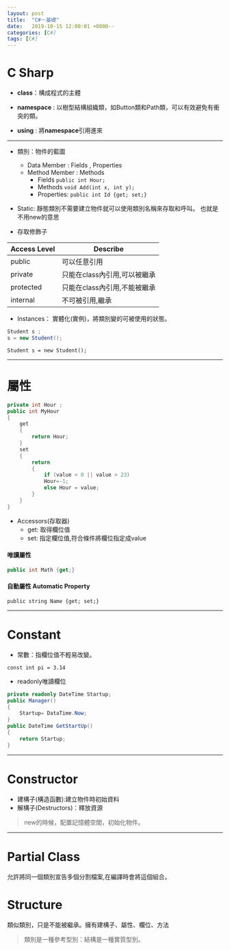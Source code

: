 ```yaml
---
layout: post
title:  "C#－基礎"
date:   2019-10-15 12:00:01 +0800--
categories: [C#]
tags: [C#]  
---
```


# C Sharp 
- **class**：構成程式的主體

- **namespace** : 以樹型結構組織類，如Button類和Path類，可以有效避免有衝突的類。

- **using** : 將**namespace**引用進來


---


- 類別：物件的藍圖
  - Data Member : Fields , Properties
  - Method Member : Methods
     - Fields `public int Hour;`
     - Methods `void Add(int x, int y);`
     - Properties: `public int Id {get; set;}`


- Static: 靜態類別不需要建立物件就可以使用類別名稱來存取和呼叫。
也就是不用new的意思


- 存取修飾子

|Access Level|Describe|
|---|---|
|public|可以任意引用|
|private|只能在class內引用,可以被繼承|
|protected|只能在class內引用,不能被繼承|
|internal|不可被引用,繼承|

- Instances：
實體化(實例)，將類別變的可被使用的狀態。

 ```c#
 Student s ;
 s = new Student();
 ```

 `Student s = new Student();`


---
#  屬性

```c#
private int Hour ;
public int MyHour
{
    get
    {
        return Hour;
    }
    set
    {
        return
        {
            if (value < 0 || value > 23)
            Hour=-1;
            else Hour = value;
        }
    }
}
```
- Accessors(存取器)
  - get: 取得欄位值
  - set: 指定欄位值,符合條件將欄位指定成value

#### 唯讀屬性
```c#
public int Math {get;}
```

#### 自動屬性 Automatic Property
`public string Name {get; set;}`

---
# Constant

- 常數：指欄位值不輕易改變。

`const int pi = 3.14`

- readonly唯讀欄位
```c#
private readonly DateTime Startup;
public Manager()
{
    Startup= DataTime.Now;
}
public DateTime GetStartUp()
{
    return Startup;
}
```

---

# Constructor

- 建構子(構造函數):建立物件時初始資料
- 解構子(Destructors)：釋放資源

> new的時候，配置記憶體空間，初始化物件。

---
# Partial Class

允許將同一個類別宣告多個分割檔案,在編譯時會將這個組合。

# Structure
類似類別，只是不能被繼承。擁有建構子、屬性、欄位、方法

> 類別是一種參考型別：結構是一種實質型別。


